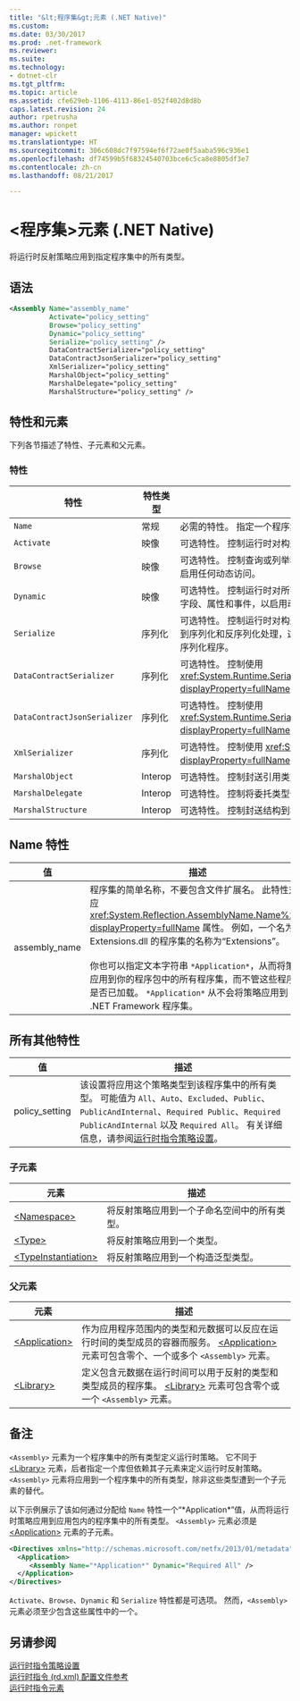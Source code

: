 ```yaml
---
title: "&lt;程序集&gt;元素 (.NET Native)"
ms.custom: 
ms.date: 03/30/2017
ms.prod: .net-framework
ms.reviewer: 
ms.suite: 
ms.technology:
- dotnet-clr
ms.tgt_pltfrm: 
ms.topic: article
ms.assetid: cfe629eb-1106-4113-86e1-052f402d8d8b
caps.latest.revision: 24
author: rpetrusha
ms.author: ronpet
manager: wpickett
ms.translationtype: HT
ms.sourcegitcommit: 306c608dc7f97594ef6f72ae0f5aaba596c936e1
ms.openlocfilehash: df74599b5f68324540703bce6c5ca8e8805df3e7
ms.contentlocale: zh-cn
ms.lasthandoff: 08/21/2017

---
```

# <a name="ltassemblygt-element-net-native"></a>&lt;程序集&gt;元素 (.NET Native)
将运行时反射策略应用到指定程序集中的所有类型。  
  
## <a name="syntax"></a>语法  
  
```xml  
<Assembly Name="assembly_name"   
          Activate="policy_setting"  
          Browse="policy_setting"  
          Dynamic="policy_setting"  
          Serialize="policy_setting" />  
          DataContractSerializer="policy_setting"  
          DataContractJsonSerializer="policy_setting"  
          XmlSerializer="policy_setting"  
          MarshalObject="policy_setting"  
          MarshalDelegate="policy_setting"  
          MarshalStructure="policy_setting" />  
```  
  
## <a name="attributes-and-elements"></a>特性和元素  
 下列各节描述了特性、子元素和父元素。  
  
### <a name="attributes"></a>特性  
  
|特性|特性类型|描述|  
|---------------|--------------------|-----------------|  
|`Name`|常规|必需的特性。 指定一个程序集的简单名称。|  
|`Activate`|映像|可选特性。 控制运行时对构造函数的访问，以启用实例激活。|  
|`Browse`|映像|可选特性。 控制查询或列举程序集中的类型的信息，但并不在运行时间启用任何动态访问。|  
|`Dynamic`|映像|可选特性。 控制运行时对所有类型成员的访问，包括构造函数、方法、字段、属性和事件，以启用动态编程。|  
|`Serialize`|序列化|可选特性。 控制运行时对构造函数、字段和属性的访问，使类型实例得到序列化和反序列化处理，这是通过库进行的，例如 Newtonsoft JSON 序列化程序。|  
|`DataContractSerializer`|序列化|可选特性。 控制使用 <xref:System.Runtime.Serialization.DataContractSerializer?displayProperty=fullName> 类的序列化策略。|  
|`DataContractJsonSerializer`|序列化|可选特性。 控制使用 <xref:System.Runtime.Serialization.Json.DataContractJsonSerializer?displayProperty=fullName> 类的 JSON 序列化策略。|  
|`XmlSerializer`|序列化|可选特性。 控制使用 <xref:System.Xml.Serialization.XmlSerializer?displayProperty=fullName> 类的 XML 序列化策略。|  
|`MarshalObject`|Interop|可选特性。 控制封送引用类型到 Windows 运行时和 COM 的策略。|  
|`MarshalDelegate`|Interop|可选特性。 控制将委托类型作为函数指针封送到本机代码的策略。|  
|`MarshalStructure`|Interop|可选特性。 控制封送结构到本机代码的策略。|  
  
## <a name="name-attribute"></a>Name 特性  
  
|值|描述|  
|-----------|-----------------|  
|assembly_name|程序集的简单名称，不要包含文件扩展名。 此特性对应 <xref:System.Reflection.AssemblyName.Name%2A?displayProperty=fullName> 属性。 例如，一个名为 Extensions.dll 的程序集的名称为“Extensions”。<br /><br /> 你也可以指定文本字符串 `*Application*`，从而将策略应用到你的程序包中的所有程序集，而不管这些程序集是否已加载。 `*Application*` 从不会将策略应用到 .NET Framework 程序集。|  
  
## <a name="all-other-attributes"></a>所有其他特性  
  
|值|描述|  
|-----------|-----------------|  
|policy_setting|该设置将应用这个策略类型到该程序集中的所有类型。 可能值为 `All`、`Auto`、`Excluded`、`Public`、`PublicAndInternal`、`Required Public`、`Required PublicAndInternal` 以及 `Required All`。 有关详细信息，请参阅[运行时指令策略设置](../../../docs/framework/net-native/runtime-directive-policy-settings.md)。|  
  
### <a name="child-elements"></a>子元素  
  
|元素|描述|  
|-------------|-----------------|  
|[\<Namespace>](../../../docs/framework/net-native/namespace-element-net-native.md)|将反射策略应用到一个子命名空间中的所有类型。|  
|[\<Type>](../../../docs/framework/net-native/type-element-net-native.md)|将反射策略应用到一个类型。|  
|[\<TypeInstantiation>](../../../docs/framework/net-native/typeinstantiation-element-net-native.md)|将反射策略应用到一个构造泛型类型。|  
  
### <a name="parent-elements"></a>父元素  
  
|元素|描述|  
|-------------|-----------------|  
|[\<Application>](../../../docs/framework/net-native/application-element-net-native.md)|作为应用程序范围内的类型和元数据可以反应在运行时间的类型成员的容器而服务。 [\<Application>](../../../docs/framework/net-native/application-element-net-native.md) 元素可包含零个、一个或多个 `<Assembly>` 元素。|  
|[\<Library>](../../../docs/framework/net-native/library-element-net-native.md)|定义包含元数据在运行时间可以用于反射的类型和类型成员的程序集。 [\<Library>](../../../docs/framework/net-native/library-element-net-native.md) 元素可包含零个或一个 `<Assembly>` 元素。|  
  
## <a name="remarks"></a>备注  
 `<Assembly>` 元素为一个程序集中的所有类型定义运行时策略。 它不同于 [\<Library>](../../../docs/framework/net-native/library-element-net-native.md) 元素，后者指定一个库但依赖其子元素来定义运行时反射策略。 `<Assembly>` 元素将应用到一个程序集中的所有类型，除非这些类型遭到一个子元素的替代。  
  
 以下示例展示了该如何通过分配给 `Name` 特性一个“*Application\*”值，从而将运行时策略应用到应用包内的程序集中的所有类型。 `<Assembly>` 元素必须是 [\<Application>](../../../docs/framework/net-native/application-element-net-native.md) 元素的子元素。  
  
```xml  
<Directives xmlns="http://schemas.microsoft.com/netfx/2013/01/metadata">   
  <Application>   
     <Assembly Name="*Application*" Dynamic="Required All" />   
  </Application>   
</Directives>  
```  
  
 `Activate`、`Browse`、`Dynamic` 和 `Serialize` 特性都是可选项。 然而，`<Assembly>` 元素必须至少包含这些属性中的一个。  
  
## <a name="see-also"></a>另请参阅  
 [运行时指令策略设置](../../../docs/framework/net-native/runtime-directive-policy-settings.md)   
 [运行时指令 (rd.xml) 配置文件参考](../../../docs/framework/net-native/runtime-directives-rd-xml-configuration-file-reference.md)   
 [运行时指令元素](../../../docs/framework/net-native/runtime-directive-elements.md)

